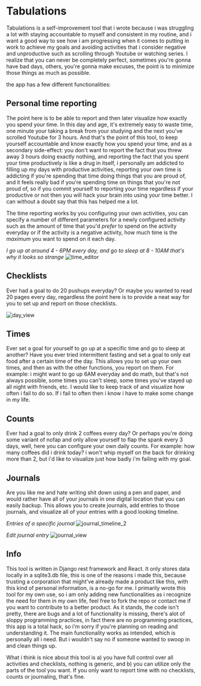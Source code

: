 Tabulations
===
Tabulations is a self-improvement tool that i wrote because i was struggling a lot with staying accountable to myself and consistent in my routine, and i want a good way to see how i am progressing when it comes to putting in work to achieve my goals and avoiding activities that i consider negative and unproductive such as scrolling through Youtube or watching series. I realize that you can never be completely perfect, sometimes you're gonna have bad days, others, you're gonna make excuses, the point is to minimize those things as much as possible.



the app has a few different functionalities:


Personal time reporting
---
The point here is to be able to report and then later visualize how exactly you spend your time. 
In this day and age, it's extremely easy to waste time, one minute your taking a break from your studying and the next you've scrolled Youtube for 3 hours. 
And that's the point of this tool, to keep yourself accountable and know exactly how you spend your time, and as a secondary side-effect: you don't want to report the fact that you threw away 3 hours doing exactly nothing, and reporting the fact that you spent your time productively is like a drug in itself, i personally am addicted to filling up my days with productive activities, reporting your own time is addicting if you're spending that time doing things that you are proud of, and it feels really bad if you're spending time on things that you're not proud of, so if you commit yourself to reporting your time regardless if your productive or not then you will hack your brain into using your time better. I can without a doubt say that this has helped me a lot.  

The time reporting works by you configuring your own activities, you can specify a number of different parameters for a newly configured activity such as the amount of time that you'd _prefer_ to spend
on the activity everyday or if the activity is a negative activity, how much time is the _maximum_ you want to spend on it each day. 


_I go up at around 4 - 6PM every day, and go to sleep at 8 - 10AM that's why it looks so strange_
![time_editor](https://github.com/JBaltimore47/tabulations/assets/139618954/fcd5b3a9-d199-4d03-8818-c5d6794b74fb)




Checklists
---
Ever had a goal to do 20 pushups everyday? Or maybe you wanted to read 20 pages every day, regardless the point here is to provide a neat way for you to set up and report on those checklists.  

![day_view](https://github.com/JBaltimore47/tabulations/assets/139618954/904ef15f-9193-478c-90da-10a6da2d0051)


Times
---
Ever set a goal for yourself to go up at a specific time and go to sleep at another? Have you ever tried intermittent fasting and set a goal to only eat food after a certain time of the day. 
This allows you to set up your own times, and then as with the other functions, you report on them. For example: i might want to go up 6AM everyday and do math, but that's not always possible,
some times you can't sleep, some times you've stayed up all night with friends, etc. I would like to keep track of and visualize how often i fail to do so. If i fail to often then i know i have to make some change in my life.

Counts
---
Ever had a goal to only drink 2 coffees every day? Or perhaps you're doing some variant of nofap and only allow yourself to flap the spank every 3 days, well, here you can configure your own
daily counts. For example: how many coffees did i drink today? i won't whip myself on the back for drinking more than 2, but i'd like to visualize just how badly i'm failing with my goal. 


Journals
---
Are you like me and hate writing shit down using a pen and paper, and would rather have all of your journals in one digital location that you can easily backup. This allows you to create journals, add entries to those journals, and visualize all of your entries with a good looking timeline. 

_Entries of a specific journal_
![journal_timeline_2](https://github.com/JBaltimore47/tabulations/assets/139618954/703e66b7-f561-4391-bc1d-8faf1be4a16a)


_Edit journal entry_
![journal_view](https://github.com/JBaltimore47/tabulations/assets/139618954/e5b88e50-7346-4197-be28-658d32508d8d)

 
Info
---
This tool is written in Django rest framework and React. 
It only stores data locally in a sqlite3.db file, this is one of the reasons i made this, because trusting a corporation that might've already made a product like this, with this kind of personal information, is a no-go for me.
I primarily wrote this tool for my own use, so i am only adding new functionalities as i recognize the need for them in my own life, feel free to fork the repo or contact me if you want to contribute to a better product. 
As it stands, the code isn't pretty, there are bugs and a lot of functionality is missing, there's alot of sloppy programming practices, in fact there are no programming practices, this app is a total hack, so i'm sorry if you're planning on reading and understanding it. The main functionality works as intended, which is personally all i need. But i wouldn't say no if someone wanted to swoop in and clean things up.

What i think is nice about this tool is a) you have full control over all activities and checklists, nothing is generic, and b) you can utilize only the parts of the tool you want. If you only want to report time with no checklists, counts or journaling, that's fine.












